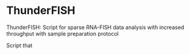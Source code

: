 # ThunderFISH
ThunderFISH: Script for sparse RNA-FISH data analysis with increased throughput with sample preparation protocol


Script that

